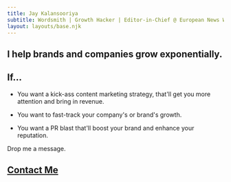 ```yaml
---
title: Jay Kalansooriya 
subtitle: Wordsmith | Growth Hacker | Editor-in-Chief @ European News Wire </br> Featured on Euro Gazette, Indie Hackers, Brandjaxed, etc.
layout: layouts/base.njk
---
```



## I help brands and companies grow exponentially. 
## If...

- You want a kick-ass content marketing strategy, that'll get you more attention and bring in revenue.</br>

- You want to fast-track your company's or brand's growth.</br>

- You want a PR blast that'll boost your brand and enhance your reputation.</br>

Drop me a message.</br>

## [Contact Me](mailto:sajanajk@gmail.com)

